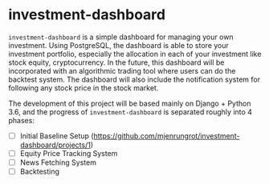 # investment-dashboard
`investment-dashboard` is a simple dashboard for managing your own investment. Using PostgreSQL, the dashboard is able to store your investment portfolio, especially the allocation in each of your investment like stock equity, cryptocurrency. In the future, this dashboard will be incorporated with an algorithmic trading tool where users can do the backtest system. The dashboard will also include the notification system for following any stock price in the stock market.

The development of this project will be based mainly on Django + Python 3.6, and the progress of `investment-dashboard` is separated roughly into 4 phases:
- [ ] Initial Baseline Setup (https://github.com/mjenrungrot/investment-dashboard/projects/1)
- [ ] Equity Price Tracking System
- [ ] News Fetching System
- [ ] Backtesting 
